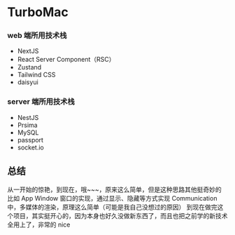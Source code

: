 # TurboMac

### web 端所用技术栈

- NextJS
- React Server Component（RSC）
- Zustand
- Tailwind CSS
- daisyui

### server 端所用技术栈

- NestJS
- Prsima
- MySQL
- passport
- socket.io

## 总结

从一开始的惊艳，到现在，哦~~~，原来这么简单，但是这种思路其他挺奇妙的
比如 App Window 窗口的实现，通过显示、隐藏等方式实现
Communication 中，多媒体的渲染，原理这么简单（可能是我自己没想过的原因）
到现在做完这个项目，其实挺开心的，因为本身也好久没做新东西了，而且也把之前学的新技术全用上了，非常的 nice
